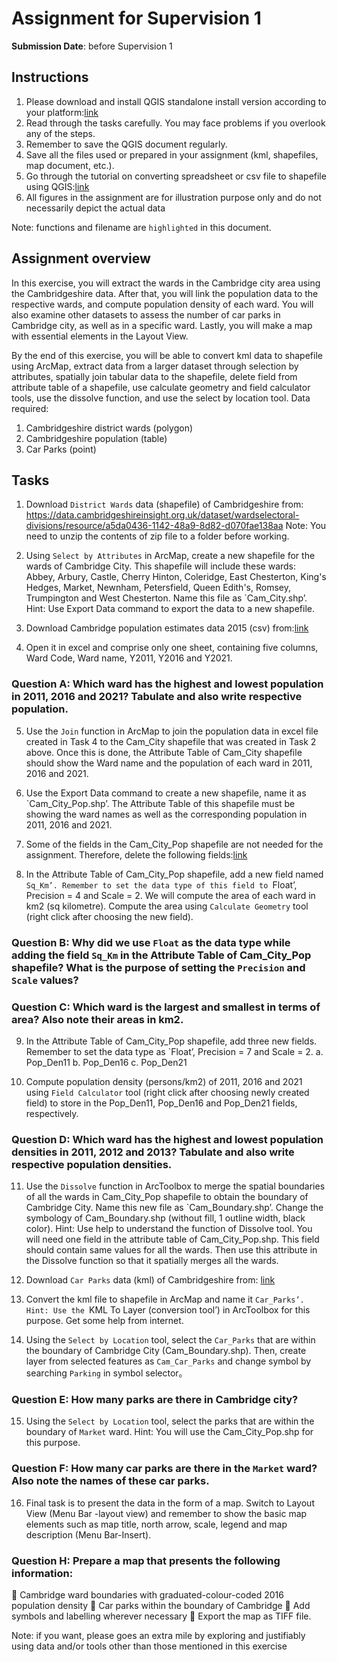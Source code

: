 # Assignment for Supervision 1
**Submission Date**: before Supervision 1

## Instructions
1.  Please download and install QGIS standalone install version according to your platform:[link](https://qgis.org/en/site/forusers/download.html)
2.  Read through the tasks carefully. You may face problems if you overlook any of the steps.
3.  Remember to save the QGIS document regularly. 
4.  Save all the files used or prepared in your assignment (kml, shapefiles, map document, etc.).
5.  Go through the tutorial on converting spreadsheet or csv file to shapefile using QGIS:[link](https://www.qgistutorials.com/en/docs/importing_spreadsheets_csv.html)
6.  All figures in the assignment are for illustration purpose only and do not necessarily depict the actual data

Note: functions and filename are `highlighted` in this document.

## Assignment overview
In this exercise, you will extract the wards in the Cambridge city area using the Cambridgeshire data. After that, you will link the population data to the respective wards, and compute population density of each ward. You will also examine other datasets to assess the number of car parks in Cambridge city, as well as in a specific ward. Lastly, you will make a map with essential elements in the Layout View.

By the end of this exercise, you will be able to convert kml data to shapefile using ArcMap, extract data from a larger dataset through selection by attributes, spatially join tabular data to the shapefile, delete field from attribute table of a shapefile, use calculate geometry and field calculator tools, use the dissolve function, and use the select by location tool. 
Data required:
1.  Cambridgeshire district wards (polygon)
2.  Cambridgeshire population (table)
3.  Car Parks (point)

## Tasks
1.  Download `District Wards` data (shapefile) of Cambridgeshire from:
https://data.cambridgeshireinsight.org.uk/dataset/wardselectoral-divisions/resource/a5da0436-1142-48a9-8d82-d070fae138aa 
Note: You need to unzip the contents of zip file to a folder before working.

2.  Using `Select by Attributes` in ArcMap, create a new shapefile for the wards of Cambridge City. This shapefile will include these wards: Abbey, Arbury, Castle, Cherry Hinton, Coleridge, East Chesterton, King's Hedges, Market, Newnham, Petersfield, Queen Edith's, Romsey, Trumpington and West Chesterton. Name this file as `Cam_City.shp’.
Hint: Use Export Data command to export the data to a new shapefile.
      

3.  Download Cambridge population estimates data 2015 (csv) from:[link](https://data.cambridgeshireinsight.org.uk/dataset/2015-based-population-and-dwelling-stock-forecasts-cambridgeshire-and-peterborough-0)

4.  Open it in excel and comprise only one sheet, containing five columns, Ward Code, Ward name, Y2011, Y2016 and Y2021.
 

### Question A: Which ward has the highest and lowest population in 2011, 2016 and 2021? Tabulate and also write respective population.

5.  Use the `Join` function in ArcMap to join the population data in excel file created in Task 4 to the Cam_City shapefile that was created in Task 2 above. Once this is done, the Attribute Table of Cam_City shapefile should show the Ward name and the population of each ward in 2011, 2016 and 2021.

6.  Use the Export Data command to create a new shapefile, name it as `Cam_City_Pop.shp’. The Attribute Table of this shapefile must be showing the ward names as well as the corresponding population in 2011, 2016 and 2021.

7.  Some of the fields in the Cam_City_Pop shapefile are not needed for the assignment. Therefore, delete the following fields:[link](Wd15cd\Wd15nm\Wd15nmw\Ward_code\Objectid\lad15cd\st_lengths\st_areasha)

 

8.  In the Attribute Table of Cam_City_Pop shapefile, add a new field named `Sq_Km’. Remember to set the data type of this field to `Float’, Precision = 4 and Scale = 2. We will compute the area of each ward in km2 (sq kilometre). Compute the area using `Calculate Geometry` tool (right click after choosing the new field).

### Question B: Why did we use `Float` as the data type while adding the field `Sq_Km` in the Attribute Table of Cam_City_Pop shapefile? What is the purpose of setting the `Precision` and `Scale` values?

### Question C: Which ward is the largest and smallest in terms of area? Also note their areas in km2.

9.  In the Attribute Table of Cam_City_Pop shapefile, add three new fields. Remember to set the data type as `Float’, Precision = 7 and Scale = 2.
a.  Pop_Den11 
b.  Pop_Den16 
c.  Pop_Den21 


10. Compute population density (persons/km2) of 2011, 2016 and 2021 using `Field Calculator` tool (right click after choosing newly created field)  to store in the Pop_Den11, Pop_Den16 and Pop_Den21 fields, respectively.
 

 

### Question D: Which ward has the highest and lowest population densities in 2011, 2012 and 2013? Tabulate and also write respective population densities.

11. Use the `Dissolve` function in ArcToolbox to merge the spatial boundaries of all the wards in Cam_City_Pop shapefile to obtain the boundary of Cambridge City. Name this new file as `Cam_Boundary.shp’. Change the symbology of Cam_Boundary.shp (without fill, 1 outline width, black color).
Hint: Use help to understand the function of Dissolve tool. You will need one field in the attribute table of Cam_City_Pop.shp. This field should contain same values for all the wards. Then use this attribute in the Dissolve function so that it spatially merges all the wards.
 

12. Download `Car Parks` data (kml) of Cambridgeshire from: [link](https://data.cambridgeshireinsight.org.uk/dataset/car-parks/resource/ea299dcb-ff39-4e0c-ae76-99076e7bb071)


13. Convert the kml file to shapefile in ArcMap and name it `Car_Parks’.
Hint: Use the `KML To Layer (conversion tool’) in ArcToolbox for this purpose. Get some help from internet. 
 

14. Using the `Select by Location` tool, select the `Car_Parks` that are within the boundary of Cambridge City (Cam_Boundary.shp). Then, create layer from selected features as `Cam_Car_Parks` and change symbol by searching `Parking` in symbol selector。
 

### Question E: How many parks are there in Cambridge city?

15. Using the `Select by Location` tool, select the parks that are within the boundary of `Market` ward.
Hint: You will use the Cam_City_Pop.shp for this purpose.

### Question F: How many car parks are there in the `Market` ward? Also note the names of these car  parks.

16. Final task is to present the data in the form of a map. Switch to Layout View (Menu Bar -layout view) and remember to show the basic map elements such as map title, north arrow, scale, legend and map description (Menu Bar-Insert). 
        

### Question H: Prepare a map that presents the following information:
   Cambridge ward boundaries with graduated-colour-coded 2016 population density
   Car parks within the boundary of Cambridge
   Add symbols and labelling wherever necessary
   Export the map as TIFF file.

Note: if you want, please goes an extra mile by exploring and justifiably using data and/or tools other than those mentioned in this exercise


 


